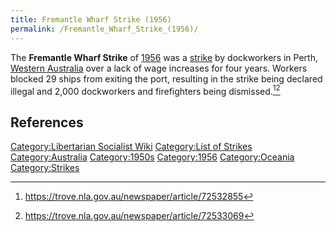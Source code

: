```yaml
---
title: Fremantle Wharf Strike (1956)
permalink: /Fremantle_Wharf_Strike_(1956)/
---
```


The **Fremantle Wharf Strike** of
[1956](Timeline_of_Libertarian_Socialism_in_Oceania "wikilink") was a
[strike](List_of_Strikes "wikilink") by dockworkers in Perth, [Western
Australia](Commonwealth_of_Australia "wikilink") over a lack of wage
increases for four years. Workers blocked 29 ships from exiting the
port, resulting in the strike being declared illegal and 2,000
dockworkers and firefighters being dismissed.[^1][^2]

## References

<references />

[Category:Libertarian Socialist
Wiki](Category:Libertarian_Socialist_Wiki "wikilink") [Category:List of
Strikes](Category:List_of_Strikes "wikilink")
[Category:Australia](Category:Australia "wikilink")
[Category:1950s](Category:1950s "wikilink")
[Category:1956](Category:1956 "wikilink")
[Category:Oceania](Category:Oceania "wikilink")
[Category:Strikes](Category:Strikes "wikilink")

[^1]: <https://trove.nla.gov.au/newspaper/article/72532855>

[^2]: <https://trove.nla.gov.au/newspaper/article/72533069>